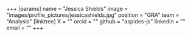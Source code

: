 +++
[params]
  name = "Jessica Shields"
  image = "images/profile_pictures/jessicashields.jpg"
  position = "GRA"
  team = "Analysis"
  [linktree]
    X = ""
    orcid = ""
    github = "aspides-js"
    linkedin = ""
    email = ""
+++
